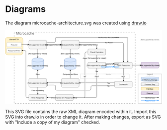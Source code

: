 # Diagrams

The diagram microcache-architecture.svg was created using [draw.io](https://www.draw.io/)

![microcache-architecture.svg](microcache-architecture.svg)

This SVG file contains the raw XML diagram encoded within it.
Import this SVG into draw.io in order to change it.
After making changes, export as SVG with "Include a copy of my diagram" checked.
